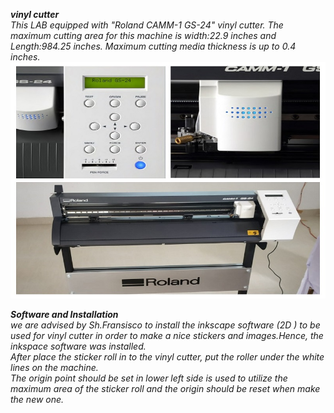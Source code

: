 ***vinyl cutter***     
 *This LAB equipped with "Roland CAMM-1 GS-24" vinyl cutter. The maximum cutting area for this machine is width:22.9 inches and Length:984.25 inches. Maximum cutting media thickness is up to 0.4 inches.*
![Vinylcutter](/img/vinylcutter.jpg)

***Software and Installation***  
*we are advised by Sh.Fransisco to install the inkscape software (2D ) to be used for vinyl cutter in order to make a nice stickers  and images.Hence, the inkspace software was installed.*  
*After place the sticker roll in to the vinyl cutter, put the roller under the white lines on the machine.*  
*The origin point should be set in lower left side is used to utilize the maximum area of the sticker roll and the origin should be reset when make the new one.*


